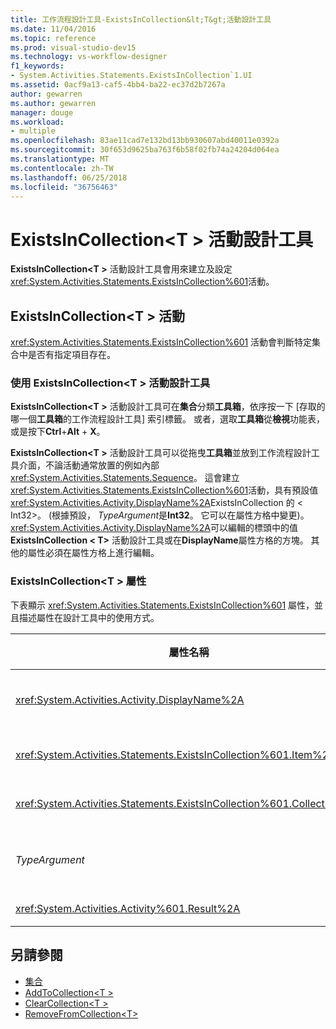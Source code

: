 ```yaml
---
title: 工作流程設計工具-ExistsInCollection&lt;T&gt;活動設計工具
ms.date: 11/04/2016
ms.topic: reference
ms.prod: visual-studio-dev15
ms.technology: vs-workflow-designer
f1_keywords:
- System.Activities.Statements.ExistsInCollection`1.UI
ms.assetid: 0acf9a13-caf5-4bb4-ba22-ec37d2b7267a
author: gewarren
ms.author: gewarren
manager: douge
ms.workload:
- multiple
ms.openlocfilehash: 83ae11cad7e132bd13bb930607abd40011e0392a
ms.sourcegitcommit: 30f653d9625ba763f6b58f02fb74a24204d064ea
ms.translationtype: MT
ms.contentlocale: zh-TW
ms.lasthandoff: 06/25/2018
ms.locfileid: "36756463"
---
```

# <a name="existsincollectiont-activity-designer"></a>ExistsInCollection\<T > 活動設計工具

**ExistsInCollection\<T >** 活動設計工具會用來建立及設定<xref:System.Activities.Statements.ExistsInCollection%601>活動。

## <a name="the-existsincollectiont-activity"></a>ExistsInCollection\<T > 活動
 <xref:System.Activities.Statements.ExistsInCollection%601> 活動會判斷特定集合中是否有指定項目存在。

### <a name="using-the-existsincollectiont-activity-designer"></a>使用 ExistsInCollection\<T > 活動設計工具
 **ExistsInCollection\<T >** 活動設計工具可在**集合**分類**工具箱**，依序按一下 [存取的哪一個**工具箱**的工作流程設計工具] 索引標籤。 或者，選取**工具箱**從**檢視**功能表，或是按下**Ctrl**+**Alt** + **X**。

 **ExistsInCollection\<T >** 活動設計工具可以從拖曳**工具箱**並放到工作流程設計工具介面，不論活動通常放置的例如內部<xref:System.Activities.Statements.Sequence>。 這會建立<xref:System.Activities.Statements.ExistsInCollection%601>活動，具有預設值<xref:System.Activities.Activity.DisplayName%2A>ExistsInCollection 的 < Int32\>。 (根據預設， *TypeArgument*是**Int32**。 它可以在屬性方格中變更)。<xref:System.Activities.Activity.DisplayName%2A>可以編輯的標頭中的值**ExistsInCollection < T\>** 活動設計工具或在**DisplayName**屬性方格的方塊。 其他的屬性必須在屬性方格上進行編輯。

### <a name="the-existsincollectiont-properties"></a>ExistsInCollection\<T > 屬性
 下表顯示 <xref:System.Activities.Statements.ExistsInCollection%601> 屬性，並且描述屬性在設計工具中的使用方式。

|屬性名稱|必要項|使用方式|
|-------------------|--------------|-----------|
|<xref:System.Activities.Activity.DisplayName%2A>|False|<xref:System.Activities.Statements.ExistsInCollection%601> 活動的易記名稱。 預設值是 ExistsInCollection < Int32\>。 雖然 <xref:System.Activities.Activity.DisplayName%2A> 值並非絕對必要，但建議您盡量使用。|
|<xref:System.Activities.Statements.ExistsInCollection%601.Item%2A>|True|要加入至集合的項目\<T >。 此項目屬於類型*T*別的*TypeArgument*。 若要指定項目，請在屬性方格中輸入 Visual Basic 運算式。|
|<xref:System.Activities.Statements.ExistsInCollection%601.Collection%2A>|True|應該加入項目的集合。 此集合屬於類型**ICollection < TypeArgument\>。** 若要指定集合，請在屬性方格中輸入 Visual Basic 運算式。|
|*TypeArgument*|True|<xref:System.Collections.Generic.ICollection%601> 所包含項目的 T 型別。 根據預設，這*TypeArgument*類型設定為**Int32**。 若要變更的類型，將變更的值*TypeArgument*下拉式方塊，在屬性方格中。|
|<xref:System.Activities.Activity%601.Result%2A>|False|表示指定項目是否存在於集合的值。 若要指定繫結至結果的變數，請在屬性方格中輸入 Visual Basic 變數。|

## <a name="see-also"></a>另請參閱

- [集合](../workflow-designer/collection-activity-designers.md)
- [AddToCollection\<T >](../workflow-designer/addtocollection-t-activity-designer.md)
- [ClearCollection\<T >](../workflow-designer/clearcollection-t-activity-designer.md)
- [RemoveFromCollection\<T>](../workflow-designer/removefromcollection-t-activity-designer.md)